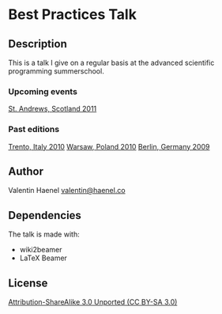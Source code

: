 # Best Practices Talk

## Description

This is a talk I give on a regular basis at the advanced scientific programming
summerschool.

### Upcoming events

[St. Andrews, Scotland 2011](https://python.g-node.org/wiki/)

### Past editions

[Trento, Italy 2010](https://python.g-node.org/python-autumnschool-2010/)
[Warsaw, Poland 2010](http://escher.fuw.edu.pl/pythonschool/)
[Berlin, Germany 2009](http://portal.g-node.org/python-summerschool-2009/)

## Author

Valentin Haenel <valentin@haenel.co>

## Dependencies

The talk is made with:

* wiki2beamer
* LaTeX Beamer

## License

[Attribution-ShareAlike 3.0 Unported  (CC BY-SA 3.0) ](http://creativecommons.org/licenses/by-sa/3.0/)
